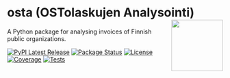 # osta (OSTolaskujen Analysointi) <img src="docs/logo/osta_logo.png" align="right" width="120" />

A Python package for analysing invoices of Finnish public organizations.

[![PyPI Latest Release](https://img.shields.io/pypi/v/osta.svg)](https://pypi.org/project/osta/)
[![Package Status](https://img.shields.io/pypi/status/osta.svg)](https://pypi.org/project/osta/)
[![License](https://img.shields.io/pypi/l/osta.svg)](https://github.com/TuomasBorman/osta/blob/main/LICENSE)
[![Coverage](https://codecov.io/github/TuomasBorman/osta/coverage.svg?branch=main)](https://codecov.io/gh/TuomasBorman/osta)
[![Tests](https://github.com/TuomasBorman/osta/actions/workflows/tests.yml/badge.svg)](https://github.com/TuomasBorman/osta/commits/main)
